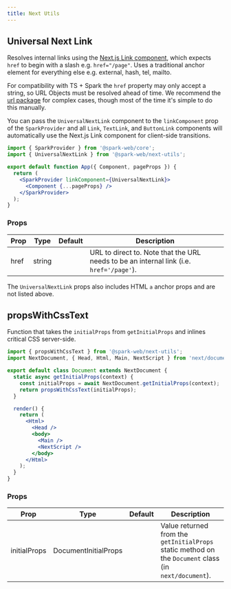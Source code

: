 ```yaml
---
title: Next Utils
---
```


## Universal Next Link

Resolves internal links using the
[Next.js Link component](https://nextjs.org/docs/api-reference/next/link), which
expects `href` to begin with a slash e.g. `href="/page"`. Uses a traditional
anchor element for everything else e.g. external, hash, tel, mailto.

For compatibility with TS + Spark the `href` property may only accept a string,
so URL Objects must be resolved ahead of time. We recommend the
[url package](https://www.npmjs.com/package/url) for complex cases, though most
of the time it's simple to do this manually.

You can pass the `UniversalNextLink` component to the `linkComponent` prop of
the `SparkProvider` and all `Link`, `TextLink`, and `ButtonLink` components will
automatically use the Next.js Link component for client-side transitions.

```jsx
import { SparkProvider } from '@spark-web/core';
import { UniversalNextLink } from '@spark-web/next-utils';

export default function App({ Component, pageProps }) {
  return (
    <SparkProvider linkComponent={UniversalNextLink}>
      <Component {...pageProps} />
    </SparkProvider>
  );
}
```

### Props

| Prop | Type   | Default | Description                                                                             |
| ---- | ------ | ------- | --------------------------------------------------------------------------------------- |
| href | string |         | URL to direct to. Note that the URL needs to be an internal link (i.e. `href='/page'`). |

The `UniversalNextLink` props also includes HTML `a` anchor props and are not
listed above.

## propsWithCssText

Function that takes the `initialProps` from `getInitialProps` and inlines
critical CSS server-side.

```jsx
import { propsWithCssText } from '@spark-web/next-utils';
import NextDocument, { Head, Html, Main, NextScript } from 'next/document';

export default class Document extends NextDocument {
  static async getInitialProps(context) {
    const initialProps = await NextDocument.getInitialProps(context);
    return propsWithCssText(initialProps);
  }

  render() {
    return (
      <Html>
        <Head />
        <body>
          <Main />
          <NextScript />
        </body>
      </Html>
    );
  }
}
```

### Props

| Prop         | Type                 | Default | Description                                                                                           |
| ------------ | -------------------- | ------- | ----------------------------------------------------------------------------------------------------- |
| initialProps | DocumentInitialProps |         | Value returned from the `getInitialProps` static method on the `Document` class (in `next/document`). |
